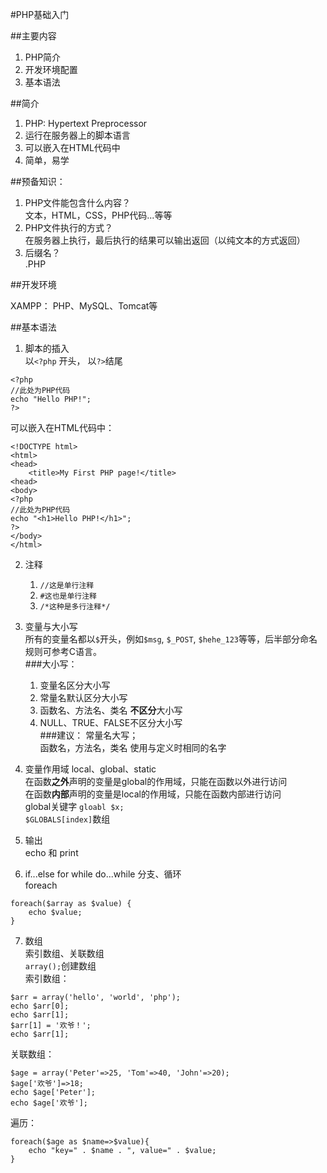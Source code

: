 #PHP基础入门

##主要内容
1. PHP简介
2. 开发环境配置
3. 基本语法

##简介
1. PHP: Hypertext Preprocessor
2. 运行在服务器上的脚本语言
3. 可以嵌入在HTML代码中
4. 简单，易学

##预备知识：
1. PHP文件能包含什么内容？  
	文本，HTML，CSS，PHP代码...等等
2. PHP文件执行的方式？  
	在服务器上执行，最后执行的结果可以输出返回（以纯文本的方式返回）
3. 后缀名？  
	.PHP
	
##开发环境

XAMPP：
PHP、MySQL、Tomcat等

##基本语法
1. 脚本的插入  
以`<?php` 开头， 以`?>`结尾
```
<?php
//此处为PHP代码
echo "Hello PHP!";
?>
```
可以嵌入在HTML代码中：  
```
<!DOCTYPE html>
<html>
<head>
	<title>My First PHP page!</title>
<head>
<body>
<?php
//此处为PHP代码
echo "<h1>Hello PHP!</h1>";
?>
</body>
</html>
```

2. 注释  
	1. `//这是单行注释`
	2. `#这也是单行注释`
	3. `/*这种是多行注释*/`

3. 变量与大小写  
所有的变量名都以`$`开头，例如`$msg`, `$_POST`, `$hehe_123`等等，后半部分命名规则可参考C语言。  
###大小写：
	1. 变量名区分大小写
	2. 常量名默认区分大小写
	3. 函数名、方法名、类名 **不区分**大小写
	4. NULL、TRUE、FALSE不区分大小写  	
###建议：
常量名大写；  
函数名，方法名，类名 使用与定义时相同的名字

4. 变量作用域
local、global、static  
在函数**之外**声明的变量是global的作用域，只能在函数以外进行访问  
在函数**内部**声明的变量是local的作用域，只能在函数内部进行访问  
global关键字
`gloabl $x;`  
`$GLOBALS[index]`数组

5. 输出  
echo 和 print  

6. if...else for while do...while 分支、循环  
foreach  
```
foreach($array as $value) {
	echo $value;
}
```
7. 数组  
索引数组、关联数组  
`array();`创建数组  
索引数组：
```
$arr = array('hello', 'world', 'php');
echo $arr[0];
echo $arr[1];
$arr[1] = '欢爷！';
echo $arr[1];
```
关联数组：
```
$age = array('Peter'=>25, 'Tom'=>40, 'John'=>20);
$age['欢爷']=>18;
echo $age['Peter'];
echo $age['欢爷'];
```
遍历：
```
foreach($age as $name=>$value){
	echo "key=" . $name . ", value=" . $value;
}	
```